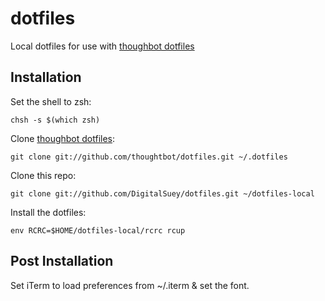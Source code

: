 dotfiles
========

Local dotfiles for use with
[thoughbot dotfiles](https://github.com/thoughtbot/dotfiles)


Installation
------------

Set the shell to zsh:

    chsh -s $(which zsh)

Clone [thoughbot dotfiles](https://github.com/thoughtbot/dotfiles):

    git clone git://github.com/thoughtbot/dotfiles.git ~/.dotfiles

Clone this repo:

    git clone git://github.com/DigitalSuey/dotfiles.git ~/dotfiles-local

Install the dotfiles:

    env RCRC=$HOME/dotfiles-local/rcrc rcup


Post Installation
-----------------

Set iTerm to load preferences from ~/.iterm & set the font.

